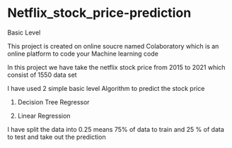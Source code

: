 # Netflix_stock_price-prediction
Basic Level

This project is created on online soucre named Colaboratory which is an online platform to code your Machine learning code

In this project we have take the netflix stock price from 2015 to 2021 which consist of 1550 data set 

I have used 2 simple basic level Algorithm to predict the stock price 

1. Decision Tree Regressor

2. Linear Regression

I have split the data into 0.25 means 75% of data to train and 25 % of data to test and take out the prediction
